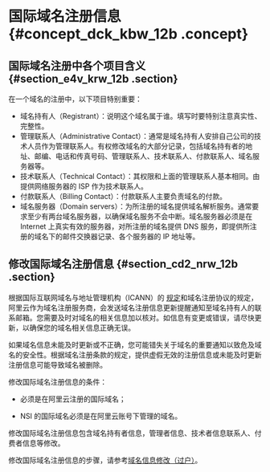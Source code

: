 # 国际域名注册信息 {#concept_dck_kbw_12b .concept}

## 国际域名注册中各个项目含义 {#section_e4v_krw_12b .section}

在一个域名的注册中，以下项目特别重要：

-   域名持有人（Registrant）：说明这个域名属于谁。填写时要特别注意真实性、完整性。
-   管理联系人（Administrative Contact）：通常是域名持有人安排自己公司的技术人员作为管理联系人。有权修改域名的大部分记录，包括域名持有者的地址、邮编、电话和传真号码、管理联系人、技术联系人、付款联系人、域名服务器等。
-   技术联系人（Technical Contact）：其权限和上面的管理联系人基本相同。由提供网络服务器的 ISP 作为技术联系人。
-   付款联系人（Billing Contact）：付款联系人主要负责域名的付款。
-   域名服务器（Domain servers）：为所注册的域名提供域名解析服务。通常要求至少有两台域名服务器，以确保域名服务不会中断。域名服务器必须是在 Internet 上真实有效的服务器，对所注册的域名提供 DNS 服务，即提供所注册的域名下的邮件交换器记录、各个服务器的 IP 地址等。

## 修改国际域名注册信息 {#section_cd2_nrw_12b .section}

根据国际互联网域名与地址管理机构（ICANN）的 [规定](https://whois.icann.org/zh/whois数据提醒政策（wdrp）)和域名注册协议的规定，阿里云作为域名注册服务商，会发送域名注册信息更新提醒通知至域名持有人的联系邮箱。您需要及时对域名的相关信息加以核对。如信息有变更或错误，请尽快更新，以确保您的域名相关信息正确无误。

如果域名信息未能及时更新或不正确，您可能错失关于域名的重要通知以致危及域名的安全性。根据域名注册条款的规定，提供虚假无效的注册信息或未能及时更新注册信息可能导致域名被删除。

修改国际域名注册信息的条件：

-   必须是在阿里云注册的国际域名；

-   NSI 的国际域名必须是在阿里云账号下管理的域名。


修改国际域名注册信息包含域名持有者信息，管理者信息、技术者信息联系人、付费者信息等修改。

修改国际域名注册信息的步骤，请参考[域名信息修改（过户）](cn.zh-CN/用户指南/域名管理/域名信息修改.md#)。

